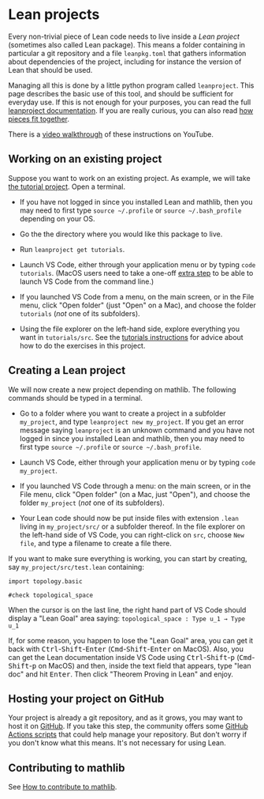 # Lean projects

Every non-trivial piece of Lean code needs to live inside a *Lean project*
(sometimes also called Lean package).
This means a folder containing in particular a git repository and a file
`leanpkg.toml` that gathers information about dependencies of the
project, including for instance the version of Lean that should be used.

Managing all this is done by a little python program called `leanproject`.
This page describes the basic use of this tool, and should be sufficient
for everyday use.
If this is not enough for your purposes, you can read the
full [leanproject documentation](../leanproject.html).
If you are really curious, you can also read
[how pieces fit together](../toolchain.html).

There is a [video walkthrough](https://www.youtube.com/watch?v=y3GsHIe4wZ4) of these instructions on YouTube.

## Working on an existing project

Suppose you want to work on an existing project. As example, we will take
[the tutorial project](https://github.com/leanprover-community/tutorials).
Open a terminal.

* If you have not logged in since you installed Lean and mathlib, then
  you may need to first type `source ~/.profile` or
  `source ~/.bash_profile` depending on your OS.

* Go the the directory where you would like this package to live.

* Run `leanproject get tutorials`.

* Launch VS Code, either through your application menu or by typing
  `code tutorials`. (MacOS users need to take a one-off
  [extra step](https://code.visualstudio.com/docs/setup/mac#_launching-from-the-command-line)
   to be able to launch VS Code from the command line.)

* If you launched VS Code from a menu, on the main screen, or in the File menu,
  click "Open folder" (just "Open" on a Mac), and choose the folder
  `tutorials` (*not* one of its subfolders).

* Using the file explorer on the left-hand side, explore everything you
  want in `tutorials/src`.
  See the [tutorials instructions](https://github.com/leanprover-community/tutorials/blob/master/README.md)
  for advice about how to do the exercises in this project.

## Creating a Lean project

We will now create a new project depending on mathlib. The following
commands should be typed in a terminal.

* Go to a folder where you want to create a project in a subfolder
  `my_project`, and type `leanproject new my_project`. If you get an
  error message saying `leanproject` is an unknown command and
  you have not logged in since you installed Lean and mathlib, then
  you may need to first type `source ~/.profile` or `source ~/.bash_profile`.

* Launch VS Code, either through your application menu or by typing
  `code my_project`.

* If you launched VS Code through a menu: on the main screen, or in the
  File menu, click "Open folder" (on a Mac, just "Open"), and
  choose the folder `my_project` (*not* one of its subfolders).

* Your Lean code should now be put inside files with extension `.lean`
  living in `my_project/src/` or a subfolder thereof. In the file explorer
  on the left-hand side of VS Code, you can right-click on `src`, choose
  `New file`, and type a filename to create a file there.

If you want to make sure everything is working, you can start by
creating, say `my_project/src/test.lean` containing:
```lean
import topology.basic

#check topological_space
```
When the cursor is on the last line, the right hand part of VS Code
should display a "Lean Goal" area saying:
`topological_space : Type u_1 → Type u_1`

If, for some reason, you happen to lose the "Lean Goal" area, you
can get it back with <kbd>Ctrl</kbd>-<kbd>Shift</kbd>-<kbd>Enter</kbd>
(<kbd>Cmd</kbd>-<kbd>Shift</kbd>-<kbd>Enter</kbd> on MacOS).
Also, you can get the Lean documentation inside VS Code using
<kbd>Ctrl</kbd>-<kbd>Shift</kbd>-<kbd>p</kbd>
(<kbd>Cmd</kbd>-<kbd>Shift</kbd>-<kbd>p</kbd> on MacOS) and then,
inside the text field that appears, type "lean doc" and hit <kbd>Enter</kbd>.
Then click "Theorem Proving in Lean" and enjoy.

## Hosting your project on GitHub

Your project is already a git repository, and as it grows,
you may want to host it on [GitHub](https://guides.github.com/activities/hello-world/).
If you take this step, the community offers some
[GitHub Actions scripts](../../ci.html) that could help manage your repository.
But don't worry if you don't know what this means.
It's not necessary for using Lean.

## Contributing to mathlib

See [How to contribute to mathlib](https://leanprover-community.github.io/contribute/index.html).
